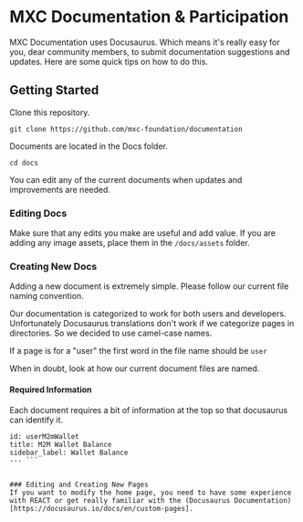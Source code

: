 # MXC Documentation & Participation
MXC Documentation uses Docusaurus. Which means it's really easy for you, dear community members, to submit documentation suggestions and updates. Here are some quick tips on how to do this. 

## Getting Started

Clone this repository.

```git clone https://github.com/mxc-foundation/documentation```

Documents are located in the Docs folder. 

```cd docs```

You can edit any of the current documents when updates and improvements are needed.

### Editing Docs
Make sure that any edits you make are useful and add value. If you are adding any image assets, place them in the `/docs/assets` folder. 

### Creating New Docs
Adding a new document is extremely simple. Please follow our current file naming convention.

Our documentation is categorized to work for both users and developers. Unfortunately Docusaurus translations don't work if we categorize pages in directories. So we decided to use camel-case names.

If a page is for a "user" the first word in the file name should be ```user```

When in doubt, look at how our current document files are named. 

#### Required Information
Each document requires a bit of information at the top so that docusaurus can identify it. 

```---
id: userM2mWallet
title: M2M Wallet Balance
sidebar_label: Wallet Balance
--- ```


### Editing and Creating New Pages
If you want to modify the home page, you need to have some experience with REACT or get really familiar with the (Docusaurus Documentation)[https://docusaurus.io/docs/en/custom-pages].
